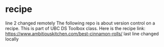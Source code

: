 # recipe
line 2 changed remotely
The following repo is about version control on a recipe. This is part of UBC DS Toolbox class.
Here is the recipe link: https://www.ambitiouskitchen.com/best-cinnamon-rolls/
last line changed locally